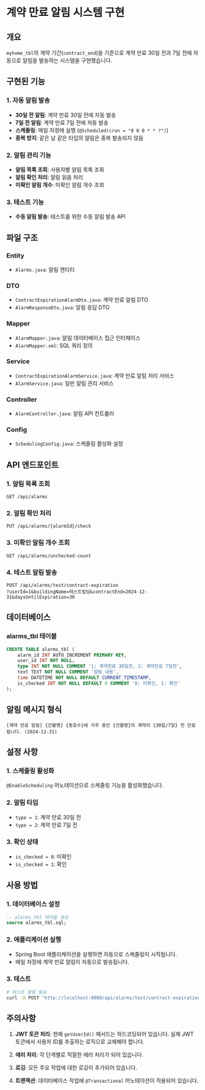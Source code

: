 # 계약 만료 알림 시스템 구현

## 개요
`myhome_tbl`의 계약 기간(`contract_end`)을 기준으로 계약 만료 30일 전과 7일 전에 자동으로 알림을 발송하는 시스템을 구현했습니다.

## 구현된 기능

### 1. 자동 알림 발송
- **30일 전 알림**: 계약 만료 30일 전에 자동 발송
- **7일 전 알림**: 계약 만료 7일 전에 자동 발송
- **스케줄링**: 매일 자정에 실행 (`@Scheduled(cron = "0 0 0 * * ?")`)
- **중복 방지**: 같은 날 같은 타입의 알림은 중복 발송되지 않음

### 2. 알림 관리 기능
- **알림 목록 조회**: 사용자별 알림 목록 조회
- **알림 확인 처리**: 알림 읽음 처리
- **미확인 알림 개수**: 미확인 알림 개수 조회

### 3. 테스트 기능
- **수동 알림 발송**: 테스트를 위한 수동 알림 발송 API

## 파일 구조

### Entity
- `Alarms.java`: 알림 엔티티

### DTO
- `ContractExpirationAlarmDto.java`: 계약 만료 알림 DTO
- `AlarmResponseDto.java`: 알림 응답 DTO

### Mapper
- `AlarmMapper.java`: 알림 데이터베이스 접근 인터페이스
- `AlarmMapper.xml`: SQL 쿼리 정의

### Service
- `ContractExpirationAlarmService.java`: 계약 만료 알림 처리 서비스
- `AlarmService.java`: 일반 알림 관리 서비스

### Controller
- `AlarmController.java`: 알림 API 컨트롤러

### Config
- `SchedulingConfig.java`: 스케줄링 활성화 설정

## API 엔드포인트

### 1. 알림 목록 조회
```
GET /api/alarms
```

### 2. 알림 확인 처리
```
PUT /api/alarms/{alarmId}/check
```

### 3. 미확인 알림 개수 조회
```
GET /api/alarms/unchecked-count
```

### 4. 테스트 알림 발송
```
POST /api/alarms/test/contract-expiration
?userId=1&buildingName=테스트빌딩&contractEnd=2024-12-31&daysUntilExpiration=30
```

## 데이터베이스

### alarms_tbl 테이블
```sql
CREATE TABLE alarms_tbl (
    alarm_id INT AUTO_INCREMENT PRIMARY KEY,
    user_id INT NOT NULL,
    type INT NOT NULL COMMENT '1: 계약만료 30일전, 2: 계약만료 7일전',
    text TEXT NOT NULL COMMENT '알림 내용',
    time DATETIME NOT NULL DEFAULT CURRENT_TIMESTAMP,
    is_checked INT NOT NULL DEFAULT 0 COMMENT '0: 미확인, 1: 확인'
);
```

## 알림 메시지 형식
```
[계약 만료 알림] {건물명} {동호수}에 거주 중인 {건물명}의 계약이 {30일/7일} 전 만료됩니다. (2024-12-31)
```

## 설정 사항

### 1. 스케줄링 활성화
`@EnableScheduling` 어노테이션으로 스케줄링 기능을 활성화했습니다.

### 2. 알림 타입
- `type = 1`: 계약 만료 30일 전
- `type = 2`: 계약 만료 7일 전

### 3. 확인 상태
- `is_checked = 0`: 미확인
- `is_checked = 1`: 확인

## 사용 방법

### 1. 데이터베이스 설정
```sql
-- alarms_tbl 테이블 생성
source alarms_tbl.sql;
```

### 2. 애플리케이션 실행
- Spring Boot 애플리케이션을 실행하면 자동으로 스케줄링이 시작됩니다.
- 매일 자정에 계약 만료 알림이 자동으로 발송됩니다.

### 3. 테스트
```bash
# 테스트 알림 발송
curl -X POST "http://localhost:8080/api/alarms/test/contract-expiration?userId=1&buildingName=테스트빌딩&contractEnd=2024-12-31&daysUntilExpiration=30"
```

## 주의사항

1. **JWT 토큰 처리**: 현재 `getUserId()` 메서드는 하드코딩되어 있습니다. 실제 JWT 토큰에서 사용자 ID를 추출하는 로직으로 교체해야 합니다.

2. **에러 처리**: 각 단계별로 적절한 에러 처리가 되어 있습니다.

3. **로깅**: 모든 주요 작업에 대한 로깅이 추가되어 있습니다.

4. **트랜잭션**: 데이터베이스 작업에 `@Transactional` 어노테이션이 적용되어 있습니다. 